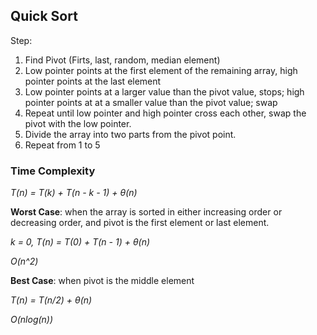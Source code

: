 ## Quick Sort
Step:
1. Find Pivot (Firts, last, random, median element)
2. Low pointer points at the first element of the remaining array, high pointer points at the last element
3. Low pointer points at a larger value than the pivot value, stops; high pointer points at at a smaller value than the pivot value; swap 
4. Repeat until low pointer and high pointer cross each other, swap the pivot with the low pointer. 
5. Divide the array into two parts from the pivot point.
6. Repeat from 1 to 5

### Time Complexity 

*T(n) = T(k) + T(n - k - 1) + &theta;(n)*

**Worst Case**: when the array is sorted in either increasing order or decreasing order, and pivot is the first element or last element. 

*k = 0,  T(n) = T(0) + T(n - 1) + &theta;(n)*

*O(n^2)*

**Best Case**: when pivot is the middle element 

*T(n) = T(n/2) + &theta;(n)* 

*O(nlog(n))*


